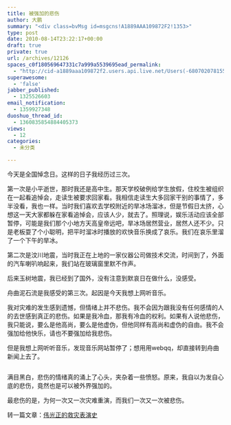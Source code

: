 ```yaml
---
title: 被强加的悲伤
author: 大鹏
summary: "<div class=bvMsg id=msgcns!A1889AAA109872F2!1353>"
type: post
date: 2010-08-14T23:22:17+00:00
draft: true
private: true
url: /archives/12126
spaces_c0f180569647331c7a999a5539695ead_permalink:
  - "http://cid-a1889aaa109872f2.users.api.live.net/Users(-6807020781556960526)/Blogs('A1889AAA109872F2!102')/Entries('A1889AAA109872F2!1353')?authkey=7T08dKQfQ0s%24"
superawesome:
  - 'false'
jabber_published:
  - 1325526603
email_notification:
  - 1359927348
duoshuo_thread_id:
  - 1360835854884405373
views:
  - 12
categories:
  - 未分类

---
```

<div class="bvMsg" id="msgcns!A1889AAA109872F2!1353">
  <p>
    今天是全国悼念日。这样的日子我经历过三次。
  </p>
  
  <p>
    第一次是小平逝世，那时我还是高中生。那天学校破例给学生放假，住校生被组织在一起看追悼会，走读生被要求回家看。我相信走读生大多回家干别的事情了，多半没看，我也一样。当时我们喜欢去学校附近的旱冰场溜冰，但是节假日太挤，心想这一天大家都躲在家看追悼会，应该人少，就去了。照理说，娱乐活动应该全部暂停，可能是我们那个小地方天高皇帝远吧，旱冰场居然营业，居然人还不少。只是老板耍了个小聪明，把平时溜冰时播放的欢快音乐换成了哀乐。我们在哀乐里溜了一个下午的旱冰。
  </p>
  
  <p>
    第二次是汶川地震，当时我正在上地的一家仪器公司做技术交流，时间到了，外面的汽车喇叭响起来，我们站在玻璃窗里默不作声。
  </p>
  
  <p>
    后来玉树地震，我已经到了国外，没有注意到默哀日在做什么，没感受。
  </p>
  
  <p>
    舟曲泥石流是我感受的第三次。起因是今天我想上网听音乐。
  </p>
  
  <p>
    我对灾难的发生感到遗憾，但情绪上并不悲伤。我不会因为跟我没有任何感情的人的去世感到真正的悲伤。如果是我冷血，那我有冷血的权利。如果有人说他悲伤，我只能说，要么是他高尚，要么是他虚伪，但他同样有高尚和虚伪的自由。我不会强加给他快乐，请也不要强加给我悲伤。
  </p>
  
  <p>
    但是我想上网听听音乐，发现音乐网站暂停了；想用用webqq，却直接转到舟曲新闻上去了。
  </p>
  
  <p>
    <span><a href="http://pengzhaoblog.files.wordpress.com/2010/08/zq_815_2.jpg?w=300" rel="WLPP;url=http://pengzhaoblog.files.wordpress.com/2010/08/zq_815_2.jpg?w=300"><img alt="" src="http://pengzhaoblog.files.wordpress.com/2010/08/zq_815_2.jpg?w=300" /></a></span>
  </p>
  
  <p>
    满目黑白，悲伤的情绪真的涌上了心头，夹杂着一些愤怒。原来，我自以为发自心底的悲伤，竟然也是可以被外界强加的。
  </p>
  
  <p>
    最悲伤的是，为何一次又一次灾难重演，而我们一次又一次被悲伤。
  </p>
  
  <p>
    转一篇文章：<a href="http://www.bullogger.com/blogs/ranyunfei/archives/364662.aspx">伟光正的救灾表演史</a>
  </p>
</div>
